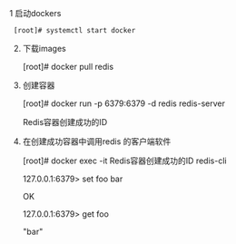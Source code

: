 
1  启动dockers

     [root]# systemctl start docker
     
2. 下载images

     [root]# docker pull redis
     
3. 创建容器

     [root]# docker run -p 6379:6379 -d redis redis-server
     
     Redis容器创建成功的ID

4.   在创建成功容器中调用redis 的客户端软件

     [root]# docker exec -it Redis容器创建成功的ID redis-cli

     127.0.0.1:6379> set foo bar
     
     OK
     
     127.0.0.1:6379> get foo


     "bar"
